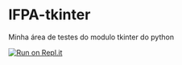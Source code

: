 # IFPA-tkinter

<p>Minha área de testes do modulo tkinter do python</p>

[![Run on Repl.it](https://repl.it/badge/github/vitorkoch/IFPA-tkinter)](https://repl.it/github/vitorkoch/IFPA-tkinter)

